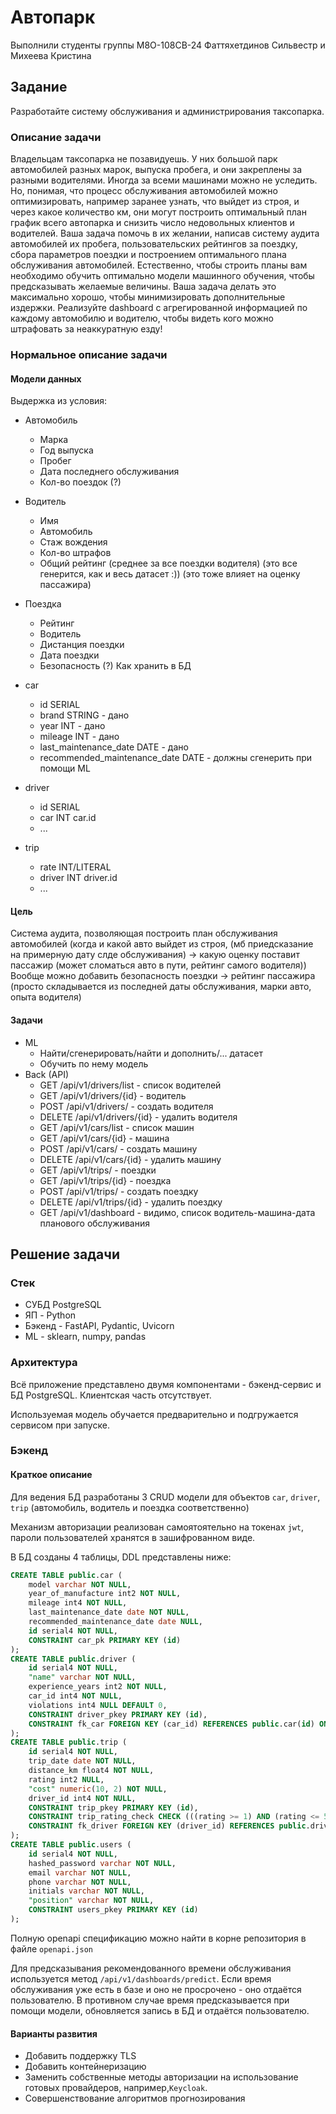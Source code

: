# Автопарк

Выполнили студенты группы М8О-108СВ-24 Фаттяхетдинов Сильвестр и Михеева Кристина

## Задание
Разработайте систему обслуживания и администрирования таксопарка.

### Описание задачи
Владельцам таксопарка не позавидуешь. У них большой парк автомобилей разных марок, выпуска пробега, и они закреплены за разными водителями. Иногда за всеми машинами можно не уследить. Но, понимая, что процесс обслуживания автомобилей можно оптимизировать, например заранее узнать, что выйдет из строя, и через какое количество км, они могут построить оптимальный план график всего автопарка и снизить число недовольных клиентов и водителей. Ваша задача помочь в их желании, написав систему аудита автомобилей их пробега, пользовательских рейтингов за поездку, сбора параметров поездки и построением оптимального плана обслуживания автомобилей. Естественно, чтобы строить планы вам необходимо обучить оптимально модели машинного обучения, чтобы предсказывать желаемые величины. Ваша задача делать это максимально хорошо, чтобы минимизировать дополнительные издержки. Реализуйте dashboard с агрегированной информацией по каждому автомобилю и водителю, чтобы видеть кого можно штрафовать за неаккуратную езду!

### Нормальное описание задачи

#### Модели данных

Выдержка из условия:

- Автомобиль
  - Марка
  - Год выпуска
  - Пробег
  - Дата последнего обслуживания
  - Кол-во поездок (?)
- Водитель
  - Имя
  - Автомобиль
  - Стаж вождения
  - Кол-во штрафов
  - Общий рейтинг (среднее за все поездки водителя) (это все генерится, как и весь датасет :)) (это тоже влияет на оценку пассажира)
- Поездка
  - Рейтинг
  - Водитель
  - Дистанция поездки
  - Дата поездки
  - Безопасность (?)
Как хранить в БД

- car
  - id SERIAL
  - brand STRING - дано
  - year INT - дано
  - mileage INT - дано
  - last_maintenance_date DATE - дано
  - recommended_maintenance_date DATE - должны сгенерить при помощи ML
- driver
  - id SERIAL
  - car INT car.id
  - ...
- trip
  - rate INT/LITERAL
  - driver INT driver.id
  - ...

#### Цель

Система аудита, позволяющая построить план обслуживания автомобилей
(когда и какой авто выйдет из строя, (мб приедсказание на примерную дату слде обслуживания) -> какую оценку поставит пассажир (может сломаться авто в пути, рейтинг самого водителя))
Вообще можно добавить безопасность поездки -> рейтинг пассажира (просто складывается из последней даты обслуживания, марки авто, опыта водителя)

#### Задачи

- ML
  - Найти/сгенерировать/найти и дополнить/... датасет
  - Обучить по нему модель
- Back (API)
  - GET /api/v1/drivers/list - список водителей
  - GET /api/v1/drivers/{id} - водитель
  - POST /api/v1/drivers/ - создать водителя
  - DELETE /api/v1/drivers/{id} - удалить водителя
  - GET /api/v1/cars/list - список машин
  - GET /api/v1/cars/{id} - машина
  - POST /api/v1/cars/ - создать машину
  - DELETE /api/v1/cars/{id} - удалить машину
  - GET /api/v1/trips/ - поездки
  - GET /api/v1/trips/{id} - поездка
  - POST /api/v1/trips/ - создать поездку
  - DELETE /api/v1/trips/{id} - удалить поездку
  - GET /api/v1/dashboard - видимо, список водитель-машина-дата планового обслуживания



## Решение задачи

### Стек

- СУБД PostgreSQL
- ЯП - Python
- Бэкенд - FastAPI, Pydantic, Uvicorn
- ML - sklearn, numpy, pandas

### Архитектура

Всё приложение представлено двумя компонентами - бэкенд-сервис и БД PostgreSQL. Клиентская часть отсутствует.

Используемая модель обучается предварительно и подгружается сервисом при запуске.

### Бэкенд

#### Краткое описание

Для ведения БД разработаны 3 CRUD модели для объектов `car`, `driver`, `trip` (автомобиль, водитель и поездка соответственно)

Механизм авторизации реализован самоятоятельно на токенах `jwt`, пароли пользователей хранятся в зашифрованном виде.

В БД созданы 4 таблицы, DDL представлены ниже:

```SQL
CREATE TABLE public.car (
	model varchar NOT NULL,
	year_of_manufacture int2 NOT NULL,
	mileage int4 NOT NULL,
	last_maintenance_date date NOT NULL,
	recommended_maintenance_date date NULL,
	id serial4 NOT NULL,
	CONSTRAINT car_pk PRIMARY KEY (id)
);
CREATE TABLE public.driver (
	id serial4 NOT NULL,
	"name" varchar NOT NULL,
	experience_years int2 NOT NULL,
	car_id int4 NOT NULL,
	violations int4 NULL DEFAULT 0,
	CONSTRAINT driver_pkey PRIMARY KEY (id),
	CONSTRAINT fk_car FOREIGN KEY (car_id) REFERENCES public.car(id) ON DELETE CASCADE
);
CREATE TABLE public.trip (
	id serial4 NOT NULL,
	trip_date date NOT NULL,
	distance_km float4 NOT NULL,
	rating int2 NULL,
	"cost" numeric(10, 2) NOT NULL,
	driver_id int4 NOT NULL,
	CONSTRAINT trip_pkey PRIMARY KEY (id),
	CONSTRAINT trip_rating_check CHECK (((rating >= 1) AND (rating <= 5))),
	CONSTRAINT fk_driver FOREIGN KEY (driver_id) REFERENCES public.driver(id) ON DELETE CASCADE
);
CREATE TABLE public.users (
	id serial4 NOT NULL,
	hashed_password varchar NOT NULL,
	email varchar NOT NULL,
	phone varchar NOT NULL,
	initials varchar NOT NULL,
	"position" varchar NOT NULL,
	CONSTRAINT users_pkey PRIMARY KEY (id)
);
```

Полную openapi спецификацию можно найти в корне репозитория в файле `openapi.json`

Для предсказывания рекомендованного времени обслуживания используется метод `/api/v1/dashboards/predict`. Если время обслуживания уже есть в базе и оно не просрочено - оно отдаётся пользователю. В противном случае время предсказывается при помощи модели, обновляется запись в БД и отдаётся пользователю.

#### Варианты развития

- Добавить поддержку TLS
- Добавить контейнеризацию
- Заменить собственные методы авторизации на использование готовых провайдеров, например,`Keycloak`.
- Совершенствование алгоритмов прогнозирования

